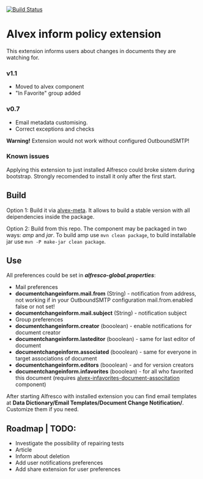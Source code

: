 [![Build Status](https://travis-ci.org/ITDSystems/alvex-meta.svg?branch=master)](https://travis-ci.org/ITDSystems/alvex-inform-policy-extension)

Alvex inform policy extension
========================

This extension informs users about changes in documents they are watching for.

### v1.1
* Moved to alvex component
* "In Favorite" group added

### v0.7
* Email metadata customising.
* Correct exceptions and checks

**Warning!** Extension would not work without configured OutboundSMTP!

### Known issues
Applying this extension to just installed Alfresco could broke sistem during bootstrap. Strongly recomended to install it only after the first start.

Build
-----
Option 1:
Build it via [alvex-meta](https://github.com/ITDSystems/alvex-meta). It allows to build a stable version with all deipendencies inside the package.

Option 2:
Build from this repo. The component may be packaged in two ways: *amp* and *jar*.
To build amp use `mvn clean package`, to build installable jar use `mvn -P make-jar clean package`.

Use
-----
All preferences could be set in ***alfresco-global.properties***:

* Mail preferences
 * **documentchangeinform.mail.from** (String) - notification from address, not working if in your OutboundSMTP configuration mail.from.enabled false or not set!
 * **documentchangeinform.mail.subject** (String) - notification subject
* Group preferences
 * **documentchangeinform.creator** (booolean) - enable notifications for document creator
 * **documentchangeinform.lasteditor** (booolean) - same for last editor of document
 * **documentchangeinform.associated** (booolean) - same for everyone in target associations of document
 * **documentchangeinform.editors** (booolean) - and for version creators
 * **documentchangeinform.infavorites** (booolean) - for all who favorited this document (requires [alvex-infavorites-document-associtation](https://github.com/ITDSystems/alvex-infavorites-document-association) component)

After starting Alfresco with installed extension you can find email templates at **Data Dictionary/Email Templates/Document Change Notification/**. Customize them if you need.

Roadmap | TODO:
-----
* Investigate the possibility of repairing tests
* Article
* Inform about deletion
* Add user notifications preferences
* Add share extension for user preferences

